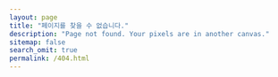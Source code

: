 ```yaml
---
layout: page
title: "페이지를 찾을 수 없습니다."
description: "Page not found. Your pixels are in another canvas."
sitemap: false
search_omit: true
permalink: /404.html
---  
```


